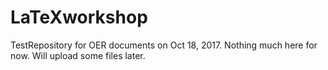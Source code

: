 # LaTeXworkshop
TestRepository for OER documents on Oct 18, 2017.
Nothing much here for now. Will upload some files later. 
